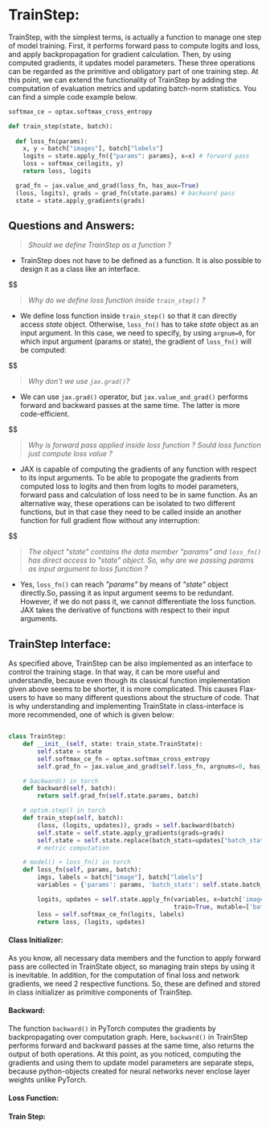 
# TrainStep:

TrainStep, with the simplest terms, is actually a function to manage one step of model training. First, it performs forward pass to compute logits and loss, and apply backpropagation for gradient calculation. Then, by using computed gradients, it updates model parameters. These three operations can be regarded as the primitive and obligatory part of one training step. At this point, we can extend the functionality of TrainStep by adding the computation of evaluation metrics and updating batch-norm statistics. You can find a simple code example below.

```py
softmax_ce = optax.softmax_cross_entropy

def train_step(state, batch):
  
  def loss_fn(params):
    x, y = batch["images"], batch["labels"]
    logits = state.apply_fn({"params": params}, x=x) # forward pass
    loss = softmax_ce(logits, y)
    return loss, logits

  grad_fn = jax.value_and_grad(loss_fn, has_aux=True)
  (loss, logits), grads = grad_fn(state.params) # backward pass
  state = state.apply_gradients(grads)
```


## Questions and Answers:

> *Should we define TrainStep as a function ?*
* TrainStep does not have to be defined as a function. It is also possible to design it as a class like an interface.

$$\$$
> *Why do we define loss function inside `train_step()` ?*
* We define loss function inside `train_step()` so that it can directly access *state* object. Otherwise, `loss_fn()` has to take *state* object as an input argument. In this case, we need to specify, by using `argnum=0`, for which input argument (params or state), the gradient of `loss_fn()` will be computed:

$$\$$ 
> *Why don't we use `jax.grad()`?*
* We can use `jax.grad()` operator, but `jax.value_and_grad()` performs forward and backward passes at the same time. The latter is more code-efficient.

$$\$$ 
> *Why is forward pass applied inside loss function ? Sould loss function just compute loss value ?*
* JAX is capable of computing the gradients of any function with respect to its input arguments. To be able to propogate the gradients from computed loss to logits and then from logits to model parameters, forward pass and calculation of loss need to be in same function. As an alternative way, these operations can be isolated to two different functions, but in that case they need to be called inside an another function for full gradient flow without any interruption:

$$\$$
> *The object "state" contains the data member "params" and `loss_fn()` has direct access to "state" object. So, why are we passing params as input argument to loss function ?*
* Yes, `loss_fn()` can reach *"params"* by means of *"state"* object directly.So, passing it as input argument seems to be redundant. However, if we do not pass it, we cannot differentiate the loss function. JAX takes the derivative of functions with respect to their input arguments. 

## TrainStep Interface:

As specified above, TrainStep can be also implemented as an interface to control the training stage. In that way, it can be more useful and understandle, because even though its classical function implementation given above seems to be shorter, it is more complicated. This causes Flax-users to have so many different questions about the structure of code. That is why understanding and implementing TrainState in class-interface is more recommended, one of which is given below:

```py

class TrainStep:
    def __init__(self, state: train_state.TrainState):
        self.state = state
        self.softmax_ce_fn = optax.softmax_cross_entropy
        self.grad_fn = jax.value_and_grad(self.loss_fn, argnums=0, has_aux=True)

    # backward() in torch
    def backward(self, batch):
        return self.grad_fn(self.state.params, batch)

    # optim.step() in torch
    def train_step(self, batch):
        (loss, (logits, updates)), grads = self.backward(batch)
        self.state = self.state.apply_gradients(grads=grads)
        self.state = self.state.replace(batch_stats=updates["batch_stats"])
        # metric computation

    # model() + loss_fn() in torch
    def loss_fn(self, params, batch):
        imgs, labels = batch["image"], batch["labels"]
        variables = {'params': params, 'batch_stats': self.state.batch_stats}

        logits, updates = self.state.apply_fn(variables, x=batch['image'],
                                              train=True, mutable=['batch_stats'])
        loss = self.softmax_ce_fn(logits, labels)
        return loss, (logits, updates)

```

#### Class Initializer:
As you know, all necessary data members and the function to apply forward pass are collected in TrainState object, so managing train steps by using it is inevitable. In addition, for the computation of final loss and network gradients, we need 2 respective functions. So, these are defined and stored in class initializer as primitive components of TrainStep.

#### Backward:
The function `backward()` in PyTorch computes the gradients by backpropagating over computation graph. Here, `backward()` in TrainStep performs forward and backward passes at the same time, also returns the output of both operations. At this point, as you noticed, computing the gradients and using them to update model parameters are separate steps, because python-objects created for neural networks never enclose layer weights unlike PyTorch.

#### Loss Function:

#### Train Step:
